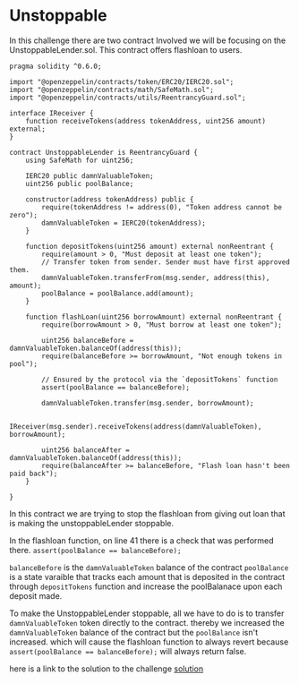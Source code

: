 # Unstoppable #
In this challenge there are two contract Involved we will be focusing on the UnstoppableLender.sol. This contract offers flashloan to users.

```
pragma solidity ^0.6.0;

import "@openzeppelin/contracts/token/ERC20/IERC20.sol";
import "@openzeppelin/contracts/math/SafeMath.sol";
import "@openzeppelin/contracts/utils/ReentrancyGuard.sol";

interface IReceiver {
    function receiveTokens(address tokenAddress, uint256 amount) external;
}

contract UnstoppableLender is ReentrancyGuard {
    using SafeMath for uint256;

    IERC20 public damnValuableToken;
    uint256 public poolBalance;

    constructor(address tokenAddress) public {
        require(tokenAddress != address(0), "Token address cannot be zero");
        damnValuableToken = IERC20(tokenAddress);
    }

    function depositTokens(uint256 amount) external nonReentrant {
        require(amount > 0, "Must deposit at least one token");
        // Transfer token from sender. Sender must have first approved them.
        damnValuableToken.transferFrom(msg.sender, address(this), amount);
        poolBalance = poolBalance.add(amount);
    }

    function flashLoan(uint256 borrowAmount) external nonReentrant {
        require(borrowAmount > 0, "Must borrow at least one token");

        uint256 balanceBefore = damnValuableToken.balanceOf(address(this));
        require(balanceBefore >= borrowAmount, "Not enough tokens in pool");

        // Ensured by the protocol via the `depositTokens` function
        assert(poolBalance == balanceBefore);
        
        damnValuableToken.transfer(msg.sender, borrowAmount);
        
        IReceiver(msg.sender).receiveTokens(address(damnValuableToken), borrowAmount);
        
        uint256 balanceAfter = damnValuableToken.balanceOf(address(this));
        require(balanceAfter >= balanceBefore, "Flash loan hasn't been paid back");
    }

}
```
In this contract we are trying to stop the flashloan from giving out loan that is making the unstoppableLender stoppable.

In the flashloan function, on line 41 there is a check that was performed there. `assert(poolBalance == balanceBefore);`

`balanceBefore` is the `damnValuableToken` balance of the contract
`poolBalance` is a state varaible that tracks each amount that is deposited in the contract through `depositTokens` function and increase the poolBalanace upon each deposit made.


To make the UnstoppableLender stoppable, all we have to do is to transfer `damnValuableToken` token directly to the contract. thereby we increased the `damnValuableToken` balance of the contract but the `poolBalance` isn't increased. which will cause the flashloan function to always revert because `assert(poolBalance == balanceBefore);` will always return false.

here is a link to the solution to the challenge [solution](https://github.com/Ultra-Tech-code/damn-vulnerable-defi/blob/27690b514400f3561bec51e4219c8a41544d550b/test/unstoppable/unstoppable.challenge.js#L43)


